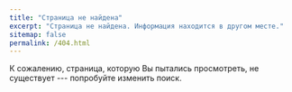 ```yaml
---
title: "Страница не найдена"
excerpt: "Страница не найдена. Информация находится в другом месте."
sitemap: false
permalink: /404.html
---
```


К сожалению, страница, которую Вы пытались просмотреть, не существует --- попробуйте изменить поиск.

<script>
  var GOOG_FIXURL_LANG = 'ru';
  var GOOG_FIXURL_SITE = '{{ site.url }}'
</script>
<script src="https://linkhelp.clients.google.com/tbproxy/lh/wm/fixurl.js">
</script>
